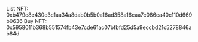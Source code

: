 List NFT: 0xb479c8e430e3c1aa34a8dab0b5b0a16ad358a16caa7c086ca40c110d669b0636
Buy NFT: 0x5958011b368b551574fb43e7cde61ac07bfbfd25d5a9eccbd21c5278846ab84d